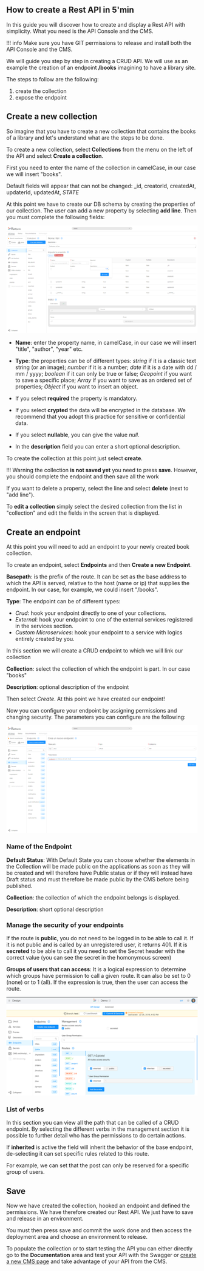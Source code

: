 ## How to create a Rest API in 5'min ##

In this guide you will discover how to create and display a Rest API with simplicity.
What you need is the API Console and the CMS.

!!! info
    Make sure you have GIT permissions to release and install both the API Console and the CMS.

We will guide you step by step in creating a CRUD API.
We will use as an example the creation of an endpoint **/books** imagining to have a library site.

The steps to follow are the following:

1. create the collection
2. expose the endpoint

## Create a new collection
So imagine that you have to create a new collection that contains the books of a library and let's understand what are the steps to be done.

To create a new collection, select **Collections** from the menu on the left of the API and select **Create a collection**.

First you need to enter the name of the collection in camelCase, in our case we will insert "books".

Default fields will appear that can not be changed: _id, creatorId, createdAt, updaterId, updatedAt, _STATE_

At this point we have to create our DB schema by creating the properties of our collection. The user can add a new property by selecting **add line**. Then you must complete the following fields:

![Crea-collezione-riga-titolo](img/crea_collezione.PNG)

* **Name**: enter the property name, in camelCase, in our case we will insert "title", "author", "year" etc.

* **Type**: the properties can be of different types: *string* if it is a classic text string (or an image); *number* if it is a number; *date* if it is a date with dd / mm / yyyy; *boolean* if it can only be true or false; *Geopoint* if you want to save a specific place; *Array* if you want to save as an ordered set of properties; *Object* if you want to insert an object.

* If you select **required** the property is mandatory.

* If you select **crypted** the data will be encrypted in the database. We recommend that you adopt this practice for sensitive or confidential data.

* If you select **nullable**, you can give the value *null*.

* In the **description** field you can enter a short optional description.

To create the collection at this point just select **create**.

!!! Warning
    the collection **is not saved yet** you need to press **save**. However, you should complete the endpoint and then save all the work

If you want to delete a property, select the line and select **delete** (next to "add line").

To **edit a collection** simply select the desired collection from the list in "collection" and edit the fields in the screen that is displayed.

## Create an endpoint
At this point you will need to add an endpoint to your newly created book collection.

To create an endpoint, select **Endpoints** and then **Create a new Endpoint**.

**Basepath**: is the prefix of the route. It can be set as the base address to which the API is served, relative to the host (name or ip) that supplies the endpoint. In our case, for example, we could insert "/books".

**Type**: The endpoint can be of different types:

* *Crud*: hook your endpoint directly to one of your collections.
* *External*: hook your endpoint to one of the external services registered in the services section.
* *Custom Microservices*: hook your endpoint to a service with logics entirely created by you.

In this section we will create a CRUD endpoint to which we will link our collection

**Collection**: select the collection of which the endpoint is part. In our case "books"

**Description**: optional description of the endpoint

Then select *Create*.
At this point we have created our endpoint!

Now you can configure your endpoint by assigning permissions and changing security.
The parameters you can configure are the following:

![crea-nuovo-endpoint](img/crea_endpoint.PNG)

### Name of the Endpoint
**Default Status**: With Default State you can choose whether the elements in the Collection will be made public on the applications as soon as they will be created and will therefore have Public status or if they will instead have Draft status and must therefore be made public by the CMS before being published.

**Collection**: the collection of which the endpoint belongs is displayed.

**Description**: short optional description

### Manage the security of your endpoints
If the route is **public**, you do not need to be logged in to be able to call it. If it is not public and is called by an unregistered user, it returns 401.
If it is **secreted** to be able to call it you need to set the Secret header with the correct value (you can see the secret in the homonymous screen)

**Groups of users that can access**: It is a logical expression to determine which groups have permission to call a given route. It can also be set to 0 (none) or to 1 (all). If the expression is true, then the user can access the route.

![sicurezza_endpoint](img/endpoint.PNG)

### List of verbs
In this section you can view all the path that can be called of a CRUD endpoint. By selecting the different verbs in the management section it is possible to further detail who has the permissions to do certain actions.

If **inherited** is active the field will inherit the behavior of the base endpoint, de-selecting it can set specific rules related to this route.

For example, we can set that the post can only be reserved for a specific group of users.

## Save ##

Now we have created the collection, hooked an endpoint and defined the permissions.
We have therefore created our Rest API.
We just have to save and release in an environment.

You must then press save and commit the work done and then access the deployment area and choose an environment to release.

To populate the collection or to start testing the API you can either directly go to the **Documentation** area and test your API with the Swagger or [create a new CMS page](/api_console_configcms.md) and take advantage of your API from the CMS.
